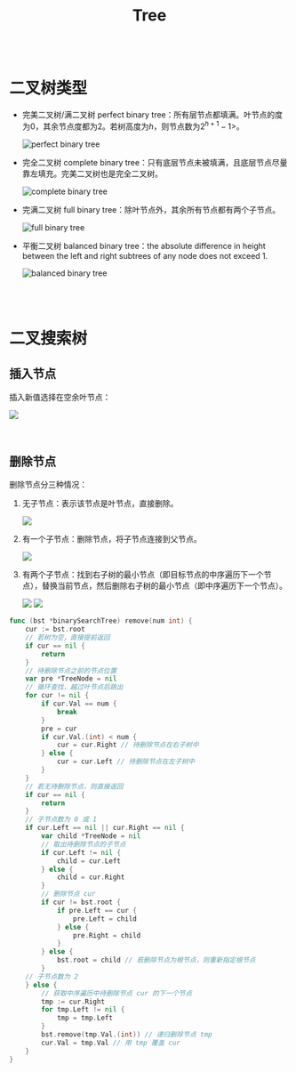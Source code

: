 <h1 style="text-align: center;"><strong>Tree</strong></h1>

<br></br>


# 二叉树类型
* 完美二叉树/满二叉树 perfect binary tree：所有层节点都填满。叶节点的度为$0$，其余节点度都为$2$。若树高度为$h$，则节点数为$2^{h+1} - 1$>。

    ![perfect binary tree](./Images/perfect_binary_tree.png)

* 完全二叉树 complete binary tree：只有底层节点未被填满，且底层节点尽量靠左填充。完美二叉树也是完全二叉树。

    ![complete binary tree](./Images/complete_binary_tree.png)

* 完满二叉树 full binary tree：除叶节点外，其余所有节点都有两个子节点。

    ![full binary tree](./Images/full_binary_tree.png)

* 平衡二叉树 balanced binary tree：the absolute difference in height between the left and right subtrees of any node does not exceed 1.

    ![balanced binary tree](./Images/balanced_binary_tree.png)

<br></br>



# 二叉搜索树
## 插入节点
插入新值选择在空余叶节点：

![](./Images/bst_insert.png)

<br>


## 删除节点
删除节点分三种情况：
1. 无子节点：表示该节点是叶节点，直接删除。

    ![](./Images/bst_remove1.png)

2. 有一个子节点：删除节点，将子节点连接到父节点。

    ![](./Images/bst_remove2.png)

3. 有两个子节点：找到右子树的最小节点（即目标节点的中序遍历下一个节点），替换当前节点，然后删除右子树的最小节点（即中序遍历下一个节点）。

    ![](./Images/bst_remove3_step1.png)
    ![](./Images/bst_remove3_step2.png)

```go
func (bst *binarySearchTree) remove(num int) {
    cur := bst.root
    // 若树为空，直接提前返回
    if cur == nil {
        return
    }
    // 待删除节点之前的节点位置
    var pre *TreeNode = nil
    // 循环查找，越过叶节点后跳出
    for cur != nil {
        if cur.Val == num {
            break
        }
        pre = cur
        if cur.Val.(int) < num {
            cur = cur.Right // 待删除节点在右子树中
        } else {
            cur = cur.Left // 待删除节点在左子树中
        }
    }
    // 若无待删除节点，则直接返回
    if cur == nil {
        return
    }
    // 子节点数为 0 或 1
    if cur.Left == nil || cur.Right == nil {
        var child *TreeNode = nil
        // 取出待删除节点的子节点
        if cur.Left != nil {
            child = cur.Left
        } else {
            child = cur.Right
        }
        // 删除节点 cur
        if cur != bst.root {
            if pre.Left == cur {
                pre.Left = child
            } else {
                pre.Right = child
            }
        } else {
            bst.root = child // 若删除节点为根节点，则重新指定根节点
        }
    // 子节点数为 2
    } else {
        // 获取中序遍历中待删除节点 cur 的下一个节点
        tmp := cur.Right
        for tmp.Left != nil {
            tmp = tmp.Left
        }
        bst.remove(tmp.Val.(int)) // 递归删除节点 tmp
        cur.Val = tmp.Val // 用 tmp 覆盖 cur
    }
}
```

<br></br>


